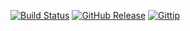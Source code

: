 [![Build Status](http://img.shields.io/travis/trinitronx/lyraphase-pi.svg)](https://travis-ci.org/trinitronx/lyraphase-pi)
[![GitHub Release](https://img.shields.io/github/release/trinitronx/lyraphase-pi.svg)](https://github.com/trinitronx/lyraphase-pi/releases)
[![Gittip](http://img.shields.io/gittip/trinitronx.svg)](https://www.gittip.com/trinitronx)